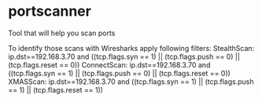 # portscanner
Tool that will help you scan ports

To identify those scans with Wiresharks apply following filters:
StealthScan:
ip.dst==192.168.3.70 and ((tcp.flags.syn == 1) || (tcp.flags.push == 0) || (tcp.flags.reset == 0))
ConnectScan:
ip.dst==192.168.3.70 and ((tcp.flags.syn == 1) || (tcp.flags.push == 0) || (tcp.flags.reset == 0))
XMASScan:
ip.dst==192.168.3.70 and ((tcp.flags.syn == 1) || (tcp.flags.push == 1) || (tcp.flags.reset == 1))
